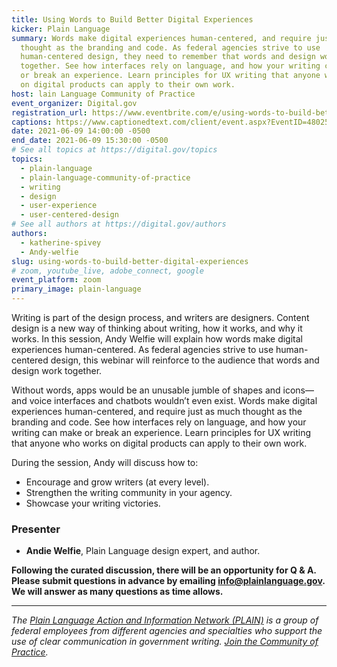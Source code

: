 ```yaml
---
title: Using Words to Build Better Digital Experiences
kicker: Plain Language
summary: Words make digital experiences human-centered, and require just as much
  thought as the branding and code. As federal agencies strive to use
  human-centered design, they need to remember that words and design work
  together. See how interfaces rely on language, and how your writing can make
  or break an experience. Learn principles for UX writing that anyone who works
  on digital products can apply to their own work.
host: lain Language Community of Practice
event_organizer: Digital.gov
registration_url: https://www.eventbrite.com/e/using-words-to-build-better-digital-experiences-tickets-157093068597
captions: https://www.captionedtext.com/client/event.aspx?EventID=4802545&CustomerID=321
date: 2021-06-09 14:00:00 -0500
end_date: 2021-06-09 15:30:00 -0500
# See all topics at https://digital.gov/topics
topics:
  - plain-language
  - plain-language-community-of-practice
  - writing
  - design
  - user-experience
  - user-centered-design
# See all authors at https://digital.gov/authors
authors:
  - katherine-spivey
  - Andy-welfie
slug: using-words-to-build-better-digital-experiences
# zoom, youtube_live, adobe_connect, google
event_platform: zoom
primary_image: plain-language
---
```

Writing is part of the design process, and writers are designers. Content design is a new way of thinking about writing, how it works, and why it works. In this session, Andy Welfie will explain how words make digital experiences human-centered. As federal agencies strive to use human-centered design, this webinar will reinforce to the audience that words and design work together.

Without words, apps would be an unusable jumble of shapes and icons—and voice interfaces and chatbots wouldn’t even exist. Words make digital experiences human-centered, and require just as much thought as the branding and code. See how interfaces rely on language, and how your writing can make or break an experience. Learn principles for UX writing that anyone who works on digital products can apply to their own work.

During the session, Andy will discuss how to:

* Encourage and grow writers (at every level).
* Strengthen the writing community in your agency.
* Showcase your writing victories.

### Presenter

* **Andie Welfie**, Plain Language design expert, and author.

**Following the curated discussion, there will be an opportunity for Q & A. Please submit questions in advance by emailing [info@plainlanguage.gov](mailto:info@plainlanguage.gov). We will answer as many questions as time allows.**

- - -

*The [Plain Language Action and Information Network (PLAIN)](https://www.plainlanguage.gov/) is a group of federal employees from different agencies and specialties who support the use of clear communication in government writing. [Join the Community of Practice](https://digital.gov/communities/plain-language/).*
